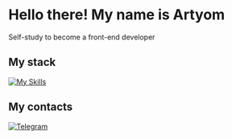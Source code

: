 # Hello there! My name is Artyom

Self-study to become a front-end developer

## My stack

[![My Skills](https://skillicons.dev/icons?i=js,html,css)](https://skillicons.dev)

## My contacts

[![Telegram](https://img.shields.io/badge/Telegram-2CA5E0?style=for-the-badge&logo=telegram&logoColor=white)](https://t.me/vault_dweller13)

